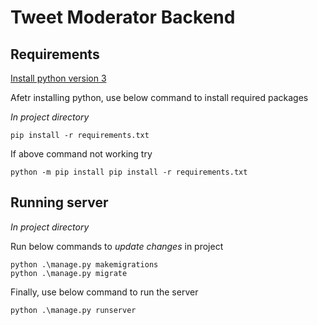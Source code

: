 # Tweet Moderator Backend

## Requirements

[Install python version 3](https://www.python.org/downloads/)

Afetr installing python, use below command to install required packages

_In project directory_

```
pip install -r requirements.txt
```

If above command not working try

```
python -m pip install pip install -r requirements.txt
```

## Running server
_In project directory_

Run below commands to _update changes_ in project
```
python .\manage.py makemigrations
python .\manage.py migrate
```

Finally, use below command to run the server
```
python .\manage.py runserver
```
